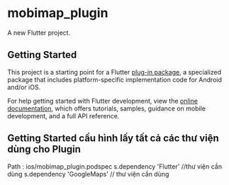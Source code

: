 # mobimap_plugin

A new Flutter project.

## Getting Started

This project is a starting point for a Flutter
[plug-in package](https://flutter.dev/developing-packages/),
a specialized package that includes platform-specific implementation code for
Android and/or iOS.

For help getting started with Flutter development, view the
[online documentation](https://flutter.dev/docs), which offers tutorials,
samples, guidance on mobile development, and a full API reference.

## Getting Started cấu hình lấy tất cả các thư viện dùng cho Plugin
Path : ios/mobimap_plugin.podspec
s.dependency  'Flutter' //thư viện cần dùng
s.dependency 'GoogleMaps' // thư viện cần dùng

